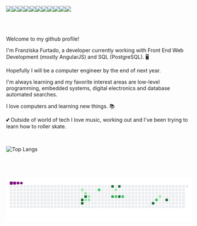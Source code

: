 <img width="50" src="https://cdn.jsdelivr.net/gh/devicons/devicon@latest/icons/angularjs/angularjs-original.svg" /><img width="50" src="https://cdn.jsdelivr.net/gh/devicons/devicon@latest/icons/postgresql/postgresql-original-wordmark.svg" /><img width="50" src="https://cdn.jsdelivr.net/gh/devicons/devicon@latest/icons/javascript/javascript-original.svg" /><img width="50" src="https://cdn.jsdelivr.net/gh/devicons/devicon@latest/icons/python/python-original.svg" /><img width="50" src="https://cdn.jsdelivr.net/gh/devicons/devicon@latest/icons/html5/html5-original.svg" /><img width="50" src="https://cdn.jsdelivr.net/gh/devicons/devicon@latest/icons/mysql/mysql-original.svg" /><img width="50" src="https://cdn.jsdelivr.net/gh/devicons/devicon@latest/icons/vscode/vscode-original.svg" /><img width="50" src="https://cdn.jsdelivr.net/gh/devicons/devicon@latest/icons/tortoisegit/tortoisegit-original.svg" /><img width="50" src="https://cdn.jsdelivr.net/gh/devicons/devicon@latest/icons/typescript/typescript-original.svg" /><img width="50" src="https://cdn.jsdelivr.net/gh/devicons/devicon@latest/icons/nodejs/nodejs-original.svg" /><img width="50" src="https://cdn.jsdelivr.net/gh/devicons/devicon@latest/icons/c/c-original.svg" />


<br>

<br>


Welcome to my github profile!

I'm Franziska Furtado, a developer currently working with Front End Web Development (mostly AngularJS) and SQL (PostgreSQL). :desktop_computer:

Hopefully I will be a computer engineer by the end of next year. 

I'm always learning and my favorite interest areas are low-level programming, embedded systems, digital electronics and database automated searches.

I love computers and learning new things. :books:

:two_hearts: Outside of world of tech I love music, working out and I've been trying to learn how to roller skate. 

<br>

![Top Langs](https://github-readme-stats.vercel.app/api/top-langs/?username=franziskafurtado&hide_progress=true)

<br>

# ![snake gif](https://github.com/franziskafurtado/franziskafurtado/blob/output/github-contribution-grid-snake.gif)




          


          

